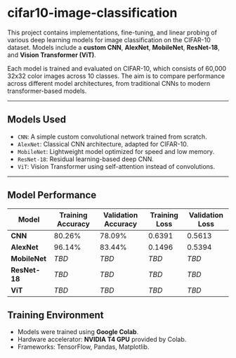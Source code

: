 # cifar10-image-classification

This project contains implementations, fine-tuning, and linear probing of various deep learning models for image classification on the CIFAR-10 dataset. Models include a **custom CNN**,  **AlexNet**, **MobileNet**, **ResNet-18**, and **Vision Transformer (ViT)**.

Each model is trained and evaluated on CIFAR-10, which consists of 60,000 32x32 color images across 10 classes. The aim is to compare performance across different model architectures, from traditional CNNs to modern transformer-based models.

---

##  Models Used

- `CNN`: A simple custom convolutional network trained from scratch.
- `AlexNet`: Classical CNN architecture, adapted for CIFAR-10.
- `MobileNet`: Lightweight model optimized for speed and low memory.
- `ResNet-18`: Residual learning-based deep CNN.
- `ViT`: Vision Transformer using self-attention instead of convolutions.

---

##  Model Performance

| Model         | Training Accuracy | Validation Accuracy | Training Loss | Validation Loss |
|---------------|--------------------|---------------------|---------------|-----------------|
| **CNN**       | 80.26%              | 78.09%              | 0.6391        | 0.5613          |
| **AlexNet**   | 96.14%              | 83.44%              | 0.1496        | 0.5394          |
| **MobileNet** | *TBD*               | *TBD*               | *TBD*         | *TBD*           |
| **ResNet-18** | *TBD*               | *TBD*               | *TBD*         | *TBD*           |
| **ViT**       | *TBD*               | *TBD*               | *TBD*         | *TBD*           |



##  Training Environment

- Models were trained using **Google Colab**.
- Hardware accelerator: **NVIDIA T4 GPU** provided by Colab.
- Frameworks: TensorFlow, Pandas, Matplotlib.